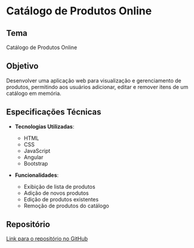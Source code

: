 # Catálogo de Produtos Online

## Tema
Catálogo de Produtos Online

## Objetivo
Desenvolver uma aplicação web para visualização e gerenciamento de produtos, permitindo aos usuários adicionar, editar e remover itens de um catálogo em memória.

## Especificações Técnicas
- **Tecnologias Utilizadas**:
  - HTML
  - CSS
  - JavaScript
  - Angular
  - Bootstrap

- **Funcionalidades**:
  - Exibição de lista de produtos
  - Adição de novos produtos
  - Edição de produtos existentes
  - Remoção de produtos do catálogo

## Repositório
[Link para o repositório no GitHub](https://github.com/MaicouHahn/ABP-Front-End)
